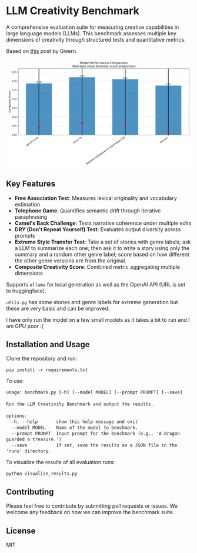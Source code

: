 # LLM Creativity Benchmark
A comprehensive evaluation suite for measuring creative capabilities in large language models (LLMs). This benchmark assesses multiple key dimensions of creativity through structured tests and quantitative metrics.

Based on [this](https://gwern.net/creative-benchmark) post by Gwern.

![results](model_comparison.png)

## Key Features
- **Free Association Test**: Measures lexical originality and vocabulary estimation
- **Telephone Game**: Quantifies semantic drift through iterative paraphrasing
- **Camel's Back Challenge**: Tests narrative coherence under multiple edits
- **DRY (Don't Repeat Yourself) Test**: Evaluates output diversity across prompts
- **Extreme Style Transfer Test**: Take a set of stories with genre labels; ask a LLM to summarize each one; then ask it to write a story using only the summary and a random other genre label; score based on how different the other genre versions are from the original. 
- **Composite Creativity Score**: Combined metric aggregating multiple dimensions

Supports `ollama` for local generation as well as the OpenAI API (URL is set to huggingface).

`utils.py` has some stories and genre labels for extreme generation but these are very basic and can be improved.

I have only run the model on a few small models as it takes a bit to run and I am GPU poor :(

## Installation and Usage

Clone the repository and run:

```
pip install -r requirements.txt
```

To use:

```
usage: benchmark.py [-h] [--model MODEL] [--prompt PROMPT] [--save]

Run the LLM Creativity Benchmark and output the results.

options:
  -h, --help       show this help message and exit
  --model MODEL    Name of the model to benchmark.
  --prompt PROMPT  Input prompt for the benchmark (e.g., 'A dragon guarded a treasure.')
  --save           If set, save the results as a JSON file in the 'runs' directory.
```

To visualize the results of all evaluation runs:

```
python visualize_results.py
```

## Contributing

Please feel free to contribute by submitting pull requests or issues. We welcome any feedback on how we can improve the benchmark suite.

## License

MIT